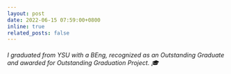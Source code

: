```yaml
---
layout: post
date: 2022-06-15 07:59:00+0800
inline: true
related_posts: false
---
```


###### I graduated from YSU with a BEng, recognized as an Outstanding Graduate and awarded for Outstanding Graduation Project. 🎓
